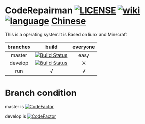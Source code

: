 # CodeRepairman [![LICENSE](https://img.shields.io/github/license/SuperSystemStudio/CodeRepairwoman.svg)](https://github.com/SuperSystemStudio/CodeRepairwoman/blob/master/LICENSE) [![wiki](https://img.shields.io/badge/about-wiki-blue.svg)](https://supersystemstudio.github.io/CodeRepairwomanwiki)  [![language](https://img.shields.io/badge/language-Python-blue.svg)](https://github.com/SuperSystemStudio/CodeRepairwoman)    [Chinese](https://mryan05.coding.me/about_CodeRepairwoman)
This is a operating system.It is Based on liunx and Minecraft

| branches | build | everyone |
| :------: | :------: | :------: |
| master | [![Build Status](https://travis-ci.com/SuperSystemStudio/CodeRepairwoman.svg?branch=master)](https://travis-ci.com/SuperSystemStudio/CodeRepairwoman) | easy |
| develop | [![Build Status](https://travis-ci.com/SuperSystemStudio/CodeRepairwoman.svg?branch=develop)](https://travis-ci.com/SuperSystemStudio/CodeRepairwoman) | X |
| run | √ | √ |


# Branch condition
master is  [![CodeFactor](https://www.codefactor.io/repository/github/supersystemstudio/coderepairwoman/badge/master)](https://www.codefactor.io/repository/github/supersystemstudio/coderepairwoman/overview/master)

develop is  [![CodeFactor](https://www.codefactor.io/repository/github/supersystemstudio/coderepairwoman/badge/develop)](https://www.codefactor.io/repository/github/supersystemstudio/coderepairwoman/overview/develop)

